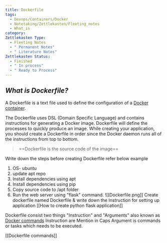 ```yaml
---
title: Dockerfile
tags:
  - Devops/Containers/Docker
  - Notetaking/Zettlekasten/Fleeting_notes
  - What_is
category: 
Zettlekasten Type:
  - Fleeting Notes
  - " Permanent Notes"
  - " Literature Notes"
Zettlekasten Status:
  - Finished
  - " In process"
  - " Ready to Process"
---
```

##  *What is Dockerfile?*

A Dockerfile is a text file used to define the configuration of a [Docker container](obsidian://open?vault=digital_notes_obsidian&file=What%20is%20docker%20Container). 

The Dockerfile uses DSL (Domain Specific Language) and contains instructions for generating a Docker image. Dockerfile will define the processes to quickly produce an image. While creating your application, you should create a Dockerfile in order since the Docker daemon runs all of the instructions from top to bottom.

>  ==Dockerfile is the source code of the image==

Write down the steps before creating Dockerfile refer below example
1. OS- ubuntu
2. update apt repo
3. Install dependencies using apt
4. Install dependencies using pip
5. Copy source code to /apt folder
6. Run the web server using "flask" command.
![[Dockerfile.png]]
Create dockerfile named Dockerfile & write down the Instruction for setting up application
[[How to create python flask application]]

Dockerfile consist two things "Instruction" and "Arguments" also known as [Docker commands](obsidian://open?vault=digital_notes_obsidian&file=Dockerfile%20commands)
Instruction are Mention in Caps
Argument is commands or tasks which needs to be executed.


[[Dockerfile commands]]


